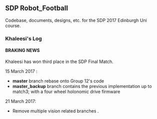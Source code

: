 ## SDP Robot_Football
Codebase, documents, designs, etc. for the SDP 2017 Edinburgh Uni course.

### Khaleesi's Log

#### BRAKING NEWS
Khaleesi has won third place in the SDP Final Match. 


15 March 2017 :
- **master** branch rebase onto Group 12's code
- **master_backup** branch contains the previous implementation up to match3; with a four wheel holonomic drive firmware

21 March 2017:
- Remove multiple vision related branches
. 

